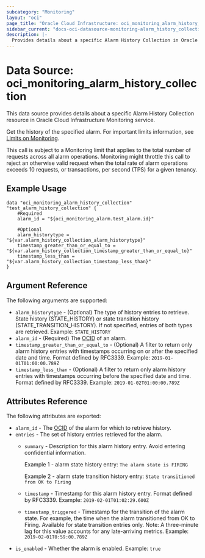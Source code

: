 ```yaml
---
subcategory: "Monitoring"
layout: "oci"
page_title: "Oracle Cloud Infrastructure: oci_monitoring_alarm_history_collection"
sidebar_current: "docs-oci-datasource-monitoring-alarm_history_collection"
description: |-
  Provides details about a specific Alarm History Collection in Oracle Cloud Infrastructure Monitoring service
---
```


# Data Source: oci_monitoring_alarm_history_collection
This data source provides details about a specific Alarm History Collection resource in Oracle Cloud Infrastructure Monitoring service.

Get the history of the specified alarm.
For important limits information, see [Limits on Monitoring](https://docs.cloud.oracle.com/iaas/Content/Monitoring/Concepts/monitoringoverview.htm#Limits).

This call is subject to a Monitoring limit that applies to the total number of requests across all alarm operations. 
Monitoring might throttle this call to reject an otherwise valid request when the total rate of alarm operations exceeds 10 requests, 
or transactions, per second (TPS) for a given tenancy.


## Example Usage

```hcl
data "oci_monitoring_alarm_history_collection" "test_alarm_history_collection" {
	#Required
	alarm_id = "${oci_monitoring_alarm.test_alarm.id}"

	#Optional
	alarm_historytype = "${var.alarm_history_collection_alarm_historytype}"
	timestamp_greater_than_or_equal_to = "${var.alarm_history_collection_timestamp_greater_than_or_equal_to}"
	timestamp_less_than = "${var.alarm_history_collection_timestamp_less_than}"
}
```

## Argument Reference

The following arguments are supported:

* `alarm_historytype` - (Optional) The type of history entries to retrieve. State history (STATE_HISTORY) or state transition history (STATE_TRANSITION_HISTORY). If not specified, entries of both types are retrieved.  Example: `STATE_HISTORY` 
* `alarm_id` - (Required) The [OCID](https://docs.cloud.oracle.com/iaas/Content/General/Concepts/identifiers.htm) of an alarm. 
* `timestamp_greater_than_or_equal_to` - (Optional) A filter to return only alarm history entries with timestamps occurring on or after the specified date and time. Format defined by RFC3339.  Example: `2019-01-01T01:00:00.789Z` 
* `timestamp_less_than` - (Optional) A filter to return only alarm history entries with timestamps occurring before the specified date and time. Format defined by RFC3339.  Example: `2019-01-02T01:00:00.789Z` 


## Attributes Reference

The following attributes are exported:

* `alarm_id` - The [OCID](https://docs.cloud.oracle.com/iaas/Content/General/Concepts/identifiers.htm) of the alarm for which to retrieve history. 
* `entries` - The set of history entries retrieved for the alarm. 
	* `summary` - Description for this alarm history entry. Avoid entering confidential information.

		Example 1 - alarm state history entry: `The alarm state is FIRING`

		Example 2 - alarm state transition history entry: `State transitioned from OK to Firing` 
	* `timestamp` - Timestamp for this alarm history entry. Format defined by RFC3339.  Example: `2019-02-01T01:02:29.600Z` 
	* `timestamp_triggered` - Timestamp for the transition of the alarm state. For example, the time when the alarm transitioned from OK to Firing. Available for state transition entries only. Note: A three-minute lag for this value accounts for any late-arriving metrics.  Example: `2019-02-01T0:59:00.789Z` 
* `is_enabled` - Whether the alarm is enabled.  Example: `true` 

